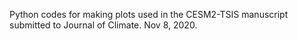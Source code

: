 Python codes for making plots used in the CESM2-TSIS manuscript submitted to Journal of Climate. Nov 8, 2020.
